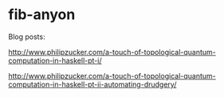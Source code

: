 # fib-anyon

Blog posts:

http://www.philipzucker.com/a-touch-of-topological-quantum-computation-in-haskell-pt-i/

http://www.philipzucker.com/a-touch-of-topological-quantum-computation-in-haskell-pt-ii-automating-drudgery/

